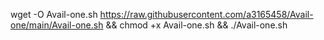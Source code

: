 wget -O Avail-one.sh https://raw.githubusercontent.com/a3165458/Avail-one/main/Avail-one.sh && chmod +x Avail-one.sh && ./Avail-one.sh
